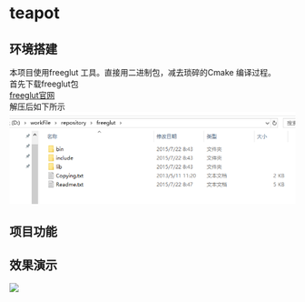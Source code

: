 # teapot

## 环境搭建
  本项目使用freeglut 工具。直接用二进制包，减去琐碎的Cmake 编译过程。<br>
  首先下载freeglut包 <br>
[freeglut官网](http://www.transmissionzero.co.uk/software/freeglut-devel/)<br>
    解压后如下所示 <br>
![](https://github.com/AlphaShun/graphics2018/blob/master/21851461%E9%82%93%E5%85%8B%E9%A1%BA/teapot/images/freeglut.png)
## 项目功能

## 效果演示
![](https://github.com/AlphaShun/graphics2018/blob/master/21851461%E9%82%93%E5%85%8B%E9%A1%BA/teapot/images/ll.jpg)
